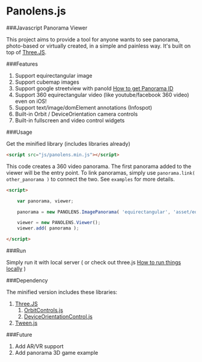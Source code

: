 # Panolens.js

###Javascript Panorama Viewer

This project aims to provide a tool for anyone wants to see panorama, photo-based or virtually created, in a simple and painless way. It's built on top of [Three.JS](https://github.com/mrdoob/three.js). 

###Features

1.	Support equirectangular image
2.	Support cubemap images
3.	Support google streetview with panoId [How to get Panorama ID](http://stackoverflow.com/questions/29916149/google-maps-streetview-how-to-get-panorama-id)
4.	Support 360 equirectangular video (like youtube/facebook 360 video) even on iOS!
5.	Support text/image/domElement annotations (Infospot)
6.	Built-in Orbit / DeviceOrientation camera controls
7.	Built-in fullscreen and video control widgets

###Usage

Get the minified library (includes libraries already)

```html
<script src="js/panolens.min.js"></script>
```
This code creates a 360 video panorama. The first panorama added to the viewer will be the entry point. To link panoramas, simply use `panorama.link( other_panorama )` to connect the two. See `examples` for more details.

```html
<script>

	var panorama, viewer;

	panorama = new PANOLENS.ImagePanorama( 'equirectangular', 'asset/equirectangular.jpg' );

	viewer = new PANOLENS.Viewer();
	viewer.add( panorama );

</script>
```

###Run

Simply run it with local server ( or check out three.js [How to run things locally](https://github.com/mrdoob/three.js/wiki/How-to-run-things-locally) )

###Dependency

The minified version includes these libraries:

1. [Three.JS](https://github.com/mrdoob/three.js)
	1. [OrbitControls.js](https://github.com/mrdoob/three.js/blob/master/examples/js/controls/OrbitControls.js)
	2. [DeviceOrientationControl.js](https://github.com/mrdoob/three.js/blob/master/examples/js/controls/DeviceOrientationControls.js)
2. [Tween.js](https://github.com/tweenjs/tween.js/)

###Future
1.	Add AR/VR support
2.	Add panorama 3D game example